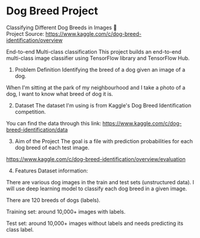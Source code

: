 # Dog Breed Project

Classifying Different Dog Breeds in Images 🐶 <br>
Project Source:
https://www.kaggle.com/c/dog-breed-identification/overview

End-to-end Multi-class classification
This project builds an end-to-end multi-class image classifier using TensorFlow library and TensorFlow Hub.

1. Problem Definition
Identifying the breed of a dog given an image of a dog.

When I'm sitting at the park of my neighbourhood and I take a photo of a dog, I want to know what breed of dog it is.

2. Dataset
The dataset I'm using is from Kaggle's Dog Breed Identification competition.

You can find the data through this link: https://www.kaggle.com/c/dog-breed-identification/data

3. Aim of the Project
The goal is a file with prediction probabilities for each dog breed of each test image.

https://www.kaggle.com/c/dog-breed-identification/overview/evaluation

4. Features
Dataset information:

There are various dog images in the train and test sets (unstructured data). I will use deep learning model to classify each dog breed in a given image.

There are 120 breeds of dogs (labels).

Training set: around 10,000+ images with labels.

Test set: around 10,000+ images without labels and needs predicting its class label.
